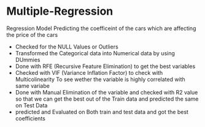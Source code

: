 # Multiple-Regression
Regression Model
Predicting the coefficeint of the cars which are affecting the price of the cars
-  Checked for the NULL Values or Outliers
- Transformed the Categorical data into Numerical data by using DUmmies 
-  Done with RFE (Recursive Feature Elimination) to get the best variables
-  Checked with VIF (Variance Inflation Factor) to check with Multicolinearity To see wether the variable is highly correlated with same variabe
- Done with Manual Elimination of the variable and checked with R2 value so that we can get the best out of the Train data and predicted the same on Test Data 
- predicted and Evaluated on Both train and test data and got the best coefficients
